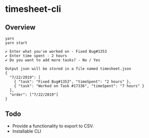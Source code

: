 # timesheet-cli

Overview
---

```
yarn
yarn start

✔ Enter what you've worked on - Fixed Bug#1353
✔ Enter time spent - 2 hours
✔ Do you want to add more tasks? - No / Yes
```

```
Output json will be stored in a file named timesheet.json
{
  "7/22/2019": [
    { "task": "Fixed Bug#1353", "timeSpent": "2 hours" },
    { "task": "Worked on Task #17336", "timeSpent": "7 hours" }
  ],
  "order": ["7/22/2019"]
}
```

Todo
---
* Provide a functionality to export to CSV.
* Installable CLI
